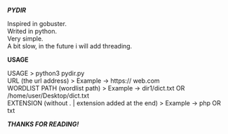 ***PYDIR***
                                                                                                                                                 
Inspired in gobuster.                                                                            
Writed in python.                                                                            
Very simple.                                                                            
A bit slow, in the future i will add threading.                                                                            
                                                                                                                                  
**USAGE**
                                                                                                                                                 
USAGE > python3 pydir.py                                                                           
URL (the url address) > Example -> https:// web.com                                                                           
WORDLIST PATH (wordlist path) > Example -> dir1/dict.txt OR /home/user/Desktop/dict.txt                                                                             
EXTENSION (without . | extension added at the end) > Example -> php OR txt                                                                            
                                                                                         
***THANKS FOR READING!***                                                                                                                                                  
